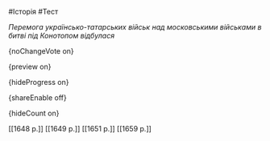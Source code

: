 #Історія #Тест

*Перемога українсько-татарських військ над московськими військами в битві під Конотопом відбулася*

{noChangeVote on}

{preview on}

{hideProgress on}

{shareEnable off}

{hideCount on}

[[1648 р.]]
[[1649 р.]]
[[1651 р.]]
[[1659 р.]]
